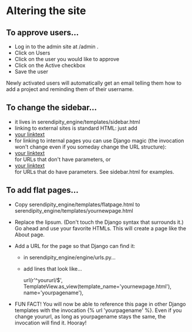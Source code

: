 # Altering the site

## To approve users...
* Log in to the admin site at /admin .
* Click on Users
* Click on the user you would like to approve
* Click on the Active checkbox
* Save the user

Newly activated users will automatically get an email telling them how
to add a project and reminding them of their username.

## To change the sidebar...
* it lives in serendipity_engine/templates/sidebar.html
* linking to external sites is standard HTML: just add <li>
  <a href="your link">your linktext</a></li>
* for linking to internal pages you can use Django magic (the invocation
  won't change even if you someday change the URL structure):
  <li><a href="{% url 'namespace:name' %}">your linktext</a></li> for
  URLs that don't have parameters, or <li>
  <a href="{% url 'namespace:name' arg1 %}">your linktext</a>
  </li> for URLs that do have parameters.  See sidebar.html for examples.
  
## To add flat pages...
* Copy serendipity_engine/templates/flatpage.html to 
  serendipity_engine/templates/yournewpage.html
* Replace the lipsum. (Don't touch the Django syntax that surrounds it.)
  Go ahead and use your favorite HTMLs.  This will create a page like the
  About page.
* Add a URL for the page so that Django can find it:
    * in serendipity_engine/engine/urls.py...
    * add lines that look like...
    
      url(r'^yoururl/$',
        TemplateView.as_view(template_name='yournewpage.html'),
        name='yourpagename'),
      
* FUN FACT! You will now be able to reference this page in other Django
  templates with the invocation {% url 'yourpagename' %}.  Even if you
  change yoururl, as long as yourpagename stays the same, the invocation
  will find it.  Hooray!